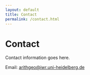 ```yaml
---
layout: default
title: Contact
permalink: /contact.html
---
```


# Contact

Contact information goes here.

Email: [arithgeo@iwr.uni-heidelberg.de](mailto:arithgeo@iwr.uni-heidelberg.de) 